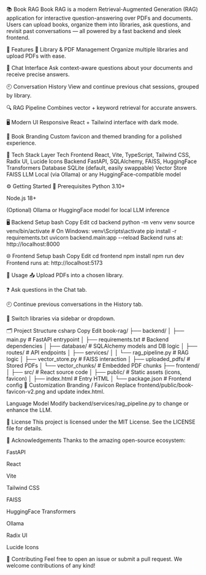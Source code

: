 📚 Book RAG
Book RAG is a modern Retrieval-Augmented Generation (RAG) application for interactive question-answering over PDFs and documents. Users can upload books, organize them into libraries, ask questions, and revisit past conversations — all powered by a fast backend and sleek frontend.

🚀 Features
📁 Library & PDF Management
Organize multiple libraries and upload PDFs with ease.

💬 Chat Interface
Ask context-aware questions about your documents and receive precise answers.

🕘 Conversation History
View and continue previous chat sessions, grouped by library.

🔍 RAG Pipeline
Combines vector + keyword retrieval for accurate answers.

🖥️ Modern UI
Responsive React + Tailwind interface with dark mode.

📖 Book Branding
Custom favicon and themed branding for a polished experience.

🧰 Tech Stack
Layer	Tech
Frontend	React, Vite, TypeScript, Tailwind CSS, Radix UI, Lucide Icons
Backend	FastAPI, SQLAlchemy, FAISS, HuggingFace Transformers
Database	SQLite (default, easily swappable)
Vector Store	FAISS
LLM	Local (via Ollama) or any HuggingFace-compatible model

⚙️ Getting Started
📌 Prerequisites
Python 3.10+

Node.js 18+

(Optional) Ollama or HuggingFace model for local LLM inference

🖥️ Backend Setup
bash
Copy
Edit
cd backend
python -m venv venv
source venv/bin/activate  # On Windows: venv\Scripts\activate
pip install -r requirements.txt
uvicorn backend.main:app --reload
Backend runs at: http://localhost:8000

🌐 Frontend Setup
bash
Copy
Edit
cd frontend
npm install
npm run dev
Frontend runs at: http://localhost:5173

🧪 Usage
📤 Upload PDFs into a chosen library.

❓ Ask questions in the Chat tab.

🕘 Continue previous conversations in the History tab.

🔄 Switch libraries via sidebar or dropdown.

🗂️ Project Structure
csharp
Copy
Edit
book-rag/
├── backend/
│   ├── main.py                # FastAPI entrypoint
│   ├── requirements.txt       # Backend dependencies
│   ├── database/              # SQLAlchemy models and DB logic
│   ├── routes/                # API endpoints
│   ├── services/
│   │   └── rag_pipeline.py    # RAG logic
│   ├── vector_store.py        # FAISS interaction
│   ├── uploaded_pdfs/         # Stored PDFs
│   └── vector_chunks/         # Embedded PDF chunks
├── frontend/
│   ├── src/                   # React source code
│   ├── public/                # Static assets (icons, favicon)
│   ├── index.html             # Entry HTML
│   └── package.json           # Frontend config
🎨 Customization
Branding / Favicon
Replace frontend/public/book-favicon-v2.png and update index.html.

Language Model
Modify backend/services/rag_pipeline.py to change or enhance the LLM.

📄 License
This project is licensed under the MIT License.
See the LICENSE file for details.

🙏 Acknowledgements
Thanks to the amazing open-source ecosystem:

FastAPI

React

Vite

Tailwind CSS

FAISS

HuggingFace Transformers

Ollama

Radix UI

Lucide Icons

🤝 Contributing
Feel free to open an issue or submit a pull request.
We welcome contributions of any kind!


